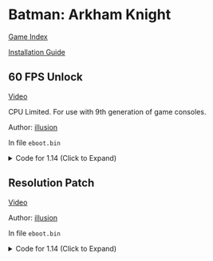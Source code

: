 # Batman: Arkham Knight

[Game Index](README.md#games)

[Installation Guide](https://illusion0001.github.io/install-instructions/)

## 60 FPS Unlock

[Video](https://youtu.be/v4AvZ-LjTmc)

CPU Limited. For use with 9th generation of game consoles.

Author: [illusion](https://twitter.com/illusion0002)

In file `eboot.bin`

<details>
<summary>Code for 1.14 (Click to Expand)</summary>

```
# 60fps
0x616ABF 00

# prevent game from speedup above 30fps
0x617F22 85

# triple buffering
0x617CA8 04

# sync modes
# 00 no output
# 01 untested
# 02 full adaptive sync // when usevsync is off
# 03 double buffer adaptive sync // default
# 04 triple buffering
```

</details>

## Resolution Patch

[Video](https://youtu.be/v4AvZ-LjTmc)

Author: [illusion](https://twitter.com/illusion0002)

In file `eboot.bin`

<details>
<summary>Code for 1.14 (Click to Expand)</summary>

```
0x276C034 00 05 00 00 D0 02 00 00 00
```

</details>
